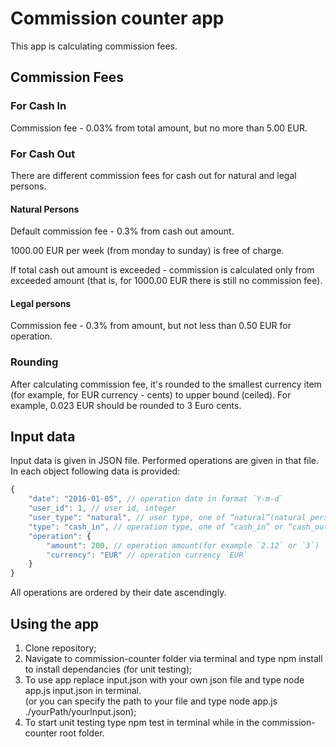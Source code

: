 # Commission counter app

This app is calculating commission fees.

## Commission Fees

### For Cash In
Commission fee - 0.03% from total amount, but no more than 5.00 EUR.

### For Cash Out
There are different commission fees for cash out for natural and legal persons.

#### Natural Persons
Default commission fee - 0.3% from cash out amount.

1000.00 EUR per week (from monday to sunday) is free of charge.

If total cash out amount is exceeded - commission is calculated only from exceeded amount (that is, for 1000.00 EUR there is still no commission fee).

#### Legal persons
Commission fee - 0.3% from amount, but not less than 0.50 EUR for operation.

### Rounding
After calculating commission fee, it's rounded to the smallest currency item (for example, for EUR currency - cents) to upper bound (ceiled). For example, 0.023 EUR should be rounded to 3 Euro cents.

## Input data
Input data is given in JSON file. Performed operations are given in that file. In each object following data is provided:

````javascript
{
    "date": "2016-01-05", // operation date in format `Y-m-d`
    "user_id": 1, // user id, integer
    "user_type": "natural", // user type, one of “natural”(natural person) or “juridical”(legal person)
    "type": "cash_in", // operation type, one of “cash_in” or “cash_out”
    "operation": {
        "amount": 200, // operation amount(for example `2.12` or `3`)
        "currency": "EUR" // operation currency `EUR`
    }
}
````
All operations are ordered by their date ascendingly.

## Using the app

1) Clone repository;
2) Navigate to commission-counter folder via terminal and type npm install to install dependancies (for unit testing);
3) To use app replace input.json with your own json file and type node app.js input.json in terminal.<br/> (or you can specify the path to your file and type node app.js ./yourPath/yourInput.json);
4) To start unit testing type npm test in terminal while in the commission-counter root folder.


 

